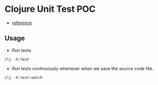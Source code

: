 # Clojure Unit Test POC

- [reference](https://tonitalksdev.com/how-to-get-started-with-tdd-in-clojure)


## Usage

- Run tests
```shell
clj -X:test
```

- Run tests continuously whenever when we save the source code file. 
```shell
clj -X:test:watch
```